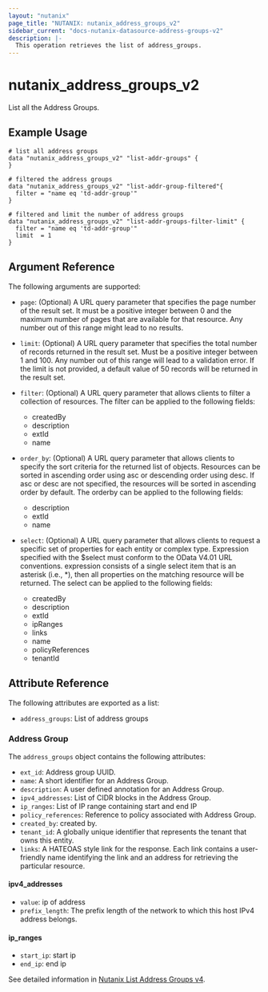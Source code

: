 ```yaml
---
layout: "nutanix"
page_title: "NUTANIX: nutanix_address_groups_v2"
sidebar_current: "docs-nutanix-datasource-address-groups-v2"
description: |-
  This operation retrieves the list of address_groups.
---
```


# nutanix_address_groups_v2

List all the Address Groups.

## Example Usage

```hcl
# list all address groups
data "nutanix_address_groups_v2" "list-addr-groups" {
}

# filtered the address groups
data "nutanix_address_groups_v2" "list-addr-group-filtered"{
  filter = "name eq 'td-addr-group'"
}

# filtered and limit the number of address groups
data "nutanix_address_groups_v2" "list-addr-groups-filter-limit" {
  filter = "name eq 'td-addr-group'"
  limit  = 1
}

```


## Argument Reference

The following arguments are supported:

* `page`: (Optional) A URL query parameter that specifies the page number of the result set. It must be a positive integer between 0 and the maximum number of pages that are available for that resource. Any number out of this range might lead to no results.
* `limit`: (Optional) A URL query parameter that specifies the total number of records returned in the result set. Must be a positive integer between 1 and 100. Any number out of this range will lead to a validation error. If the limit is not provided, a default value of 50 records will be returned in the result set.
* `filter`: (Optional) A URL query parameter that allows clients to filter a collection of resources. The filter can be applied to the following fields:
  - createdBy
  - description
  - extId
  - name

* `order_by`: (Optional) A URL query parameter that allows clients to specify the sort criteria for the returned list of objects. Resources can be sorted in ascending order using asc or descending order using desc. If asc or desc are not specified, the resources will be sorted in ascending order by default. The orderby can be applied to the following fields:
  - description
  - extId
  - name
* `select`: (Optional) A URL query parameter that allows clients to request a specific set of properties for each entity or complex type. Expression specified with the $select must conform to the OData V4.01 URL conventions. expression consists of a single select item that is an asterisk (i.e., *), then all properties on the matching resource will be returned. The select can be applied to the following fields:
  - createdBy
  - description
  - extId
  - ipRanges
  - links
  - name
  - policyReferences
  - tenantId



## Attribute Reference
The following attributes are exported as a list:

* `address_groups`: List of address groups

### Address Group
The `address_groups` object contains the following attributes:

* `ext_id`: Address group UUID.
* `name`: A short identifier for an Address Group.
* `description`: A user defined annotation for an Address Group.
* `ipv4_addresses`: List of CIDR blocks in the Address Group.
* `ip_ranges`: List of IP range containing start and end IP
* `policy_references`: Reference to policy associated with Address Group.
* `created_by`: created by.
* `tenant_id`: A globally unique identifier that represents the tenant that owns this entity.
* `links`: A HATEOAS style link for the response. Each link contains a user-friendly name identifying the link and an address for retrieving the particular resource.


#### ipv4_addresses
* `value`: ip of address
* `prefix_length`: The prefix length of the network to which this host IPv4 address belongs.


#### ip_ranges
* `start_ip`: start ip
* `end_ip`: end ip




See detailed information in [Nutanix List Address Groups v4](https://developers.nutanix.com/api-reference?namespace=microseg&version=v4.0#tag/AddressGroups/operation/listAddressGroups).
